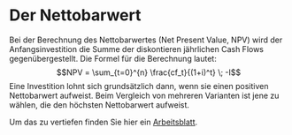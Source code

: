 # Der Nettobarwert

Bei der Berechnung des Nettobarwertes (Net Present Value, NPV) wird der
Anfangsinvestition die Summe der diskontieren jährlichen Cash Flows
gegenübergestellt. Die Formel für die Berechnung lautet:
$$NPV = \sum_{t=0}^{n} \frac{cf_t}{(1+i)^t} \; -I$$
Eine Investition lohnt sich grundsätzlich dann, wenn sie einen positiven
Nettobarwert aufweist. Beim Vergleich von mehreren Varianten ist jene zu
wählen, die den höchsten Nettobarwert aufweist.

Um das zu vertiefen finden Sie hier ein 
[Arbeitsblatt](https://notebooks.gesis.org/binder/jupyter/user/programmierenna-titionsrechnung-gpnrg8g4/lab/tree/docs/npv/npv_sus.ipynb).